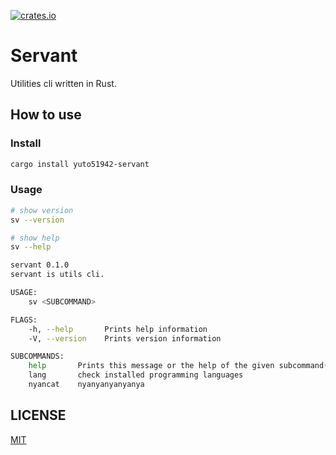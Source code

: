 [![crates.io](https://img.shields.io/crates/v/yuto51942-servant)](https://crates.io/crates/yuto51942-servant)

# Servant

Utilities cli written in Rust.

## How to use

### Install

```bash
cargo install yuto51942-servant
```

### Usage

```bash
# show version
sv --version

# show help
sv --help
```

```bash
servant 0.1.0
servant is utils cli.

USAGE:
    sv <SUBCOMMAND>

FLAGS:
    -h, --help       Prints help information
    -V, --version    Prints version information

SUBCOMMANDS:
    help       Prints this message or the help of the given subcommand(s)
    lang       check installed programming languages
    nyancat    nyanyanyanyanya
```

## LICENSE

[MIT](LICENSE)
